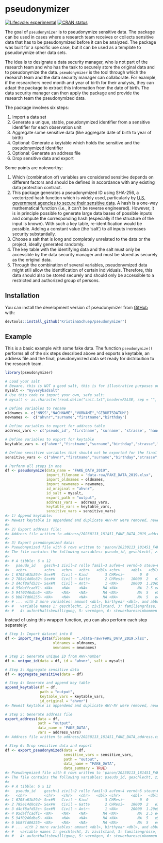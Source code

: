 
<!-- README.md is generated from README.Rmd. Please edit that file -->

# pseudonymizer

<!-- badges: start -->

[![Lifecycle:
experimental](https://img.shields.io/badge/lifecycle-experimental-orange.svg)](https://lifecycle.r-lib.org/articles/stages.html#experimental)
[![CRAN
status](https://www.r-pkg.org/badges/version/pseudonymizer)](https://CRAN.R-project.org/package=pseudonymizer)
<!-- badges: end -->

The goal of `pseudonymizer` is to pseudonymize sensitive data. The
package can be used in cases where a research team receives or collects
sensitive data that has to be pseudonymized before it can be analyzed.
The package was built for a specific use case, but it can be used as a
template to pseudonymize other data sets.

The idea is to designate a data security manager, who is not part of the
research team and who has the task to securely store the original data
and to pseudonymize the data. `pseudonymizer` is the tool through which
the research team and the data security manager can collaborate. For
example, if the researchers need month and year of birth for their
analysis, they can adapt the package to extract this information from
the date of birth. The data security manager can then apply the package
and provide the research team the pseudonymized data.

The package involves six steps:

1.  Import a data set
2.  Generate a unique, stable, pseudonymized identifier from a sensitive
    identifier for each observation unit  
3.  Aggregate some sensitive data (like aggregate date of birth to year
    of birth)
4.  Optional: Generate a keytable which holds the sensitive and the
    pseudonymized identifier
5.  Optional: Generate an address file
6.  Drop sensitive data and export

Some points are noteworthy:

1.  Which (combination of) variables are considered sensitive depends on
    different factors and should be defined in accordance with any
    existing data protection contract.
2.  This package generates a pseudonymized ID using SHA-256, a
    vectorized hash function which is widely used, particularly by [U.S.
    government agencies to secure their sensitive
    data](https://csrc.nist.gov/publications/detail/fips/180/4/final). A
    hash is a one-way mathematical function (i.e., it can’t be reverse
    engineered). However, it is in principle possible to generate large
    data bases of possible inputs and compute the corresponding hash
    (especially if the structure of the input is known). With such a key
    table, re-identification would be possible. Adding a constant value
    (the ‘salt’) to all inputs increases security substantially.
3.  Choose a salt that is long and completely unrelated to the data or
    the project, ideally generated randomly.
4.  The key table with the identifying data and the salt must only be
    accessible by the data security manager and must be stored as
    securely as the original data.
5.  Through the combination of several variables, pseudonymized data
    might still allow the identification of certain individuals.
    Therefore, this data should also be stored securely and should only
    be accessible to a restricted and authorized group of persons.

## Installation

You can install the development version of pseudonymizer from
[GitHub](https://github.com/) with:

``` r
devtools::install_github("KristinaSchuep/pseudonymizer")
```

## Example

This is a basic example with some fake data. The function `pseudonymize()`
performs all of the six steps described above and exports a keytable, an
address file and the final, pseudonymized data set ready for
distribution to the research team.

``` r
library(pseudonymizer)

# Load your salt
# Beware, this is NOT a good salt, this is for illustrative purposes only!
mysalt <- "myverybadsalt" 
# Use this code to import your own, safe salt:
# mysalt <- as.character(read.delim("salt.txt",header=FALSE, sep = "", dec="."))

# Define variables to rename
oldnames <- c("NNSS","NACHNAME","VORNAME","GEBURTSDATUM")
newnames <-  c("ahvnr","surname","firstname","birthday")

# Define variables to export for address table
address_vars <- c('pseudo_id', 'firstname', 'surname', 'strasse', 'hausnr','plz', 'wohnort')

# Define variables to export for keytable
keytable_vars <- c("ahvnr","firstname","surname","birthday","strasse","hausnr", "plz", "wohnort")

# Define sensitive variables that should not be exported for the final data set
sensitive_vars <- c("ahvnr","firstname","surname","birthday","strasse","hausnr", "plz", "wohnort")

# Perform all steps in one
df <- pseudonymize(data_name = "FAKE_DATA_2019",
                   import_filename = "data-raw/FAKE_DATA_2019.xlsx", 
                   import_oldnames = oldnames,
                   import_newnames = newnames,
                   id_original = "ahvnr",
                   id_salt = mysalt,
                   export_path = "output",
                   address_vars =  address_vars,
                   keytable_vars = keytable_vars,
                   sensitive_vars = sensitive_vars)
#> 1) Append keytable:
#> Newest keytable is appendend and duplicate AHV-Nr were removed, newer entries were kept
#> 
#> 2) Export address file:
#> Address file written to address/20230113_181451_FAKE_DATA_2019_address.csv.
#> 
#> 3) Export pseudonymized data:
#> Pseudonymized file with 6 rows written to 'panon/20230113_181451_FAKE_DATA_2019_panon.csv'.
#> The file contains the following variables: pseudo_id, geschlecht, zivilstand, rolle, familiengrösse, aufenthaltsbewilligung, vermögen, steuerbareseinkommen, hasel, hassh, amount, birthyear
#> 
#> # A tibble: 6 x 12
#>   pseudo_id    gesch~1 zivil~2 rolle famil~3 aufen~4 vermö~5 steue~6 hasel hassh
#>   <chr>        <chr>   <chr>   <chr>   <dbl> <chr>     <dbl>   <dbl> <dbl> <dbl>
#> 1 6703a61b294~ Sex#M   Civil ~ Kind        3 CHResi~       0  0          0     0
#> 2 785e14d0c82~ Sex#W   Civil ~ Gatte       2 CHResi~   10000  2   e7     1     0
#> 3 d4cf8afd53c~ Sex#M   Civil ~ Antr~       1 <NA>      20000  1.20e5    NA    NA
#> 4 95daffcadf1~ <NA>    <NA>    <NA>       NA <NA>         NA  2.5 e4    NA    NA
#> 5 94f0246dba5~ <NA>    <NA>    <NA>       NA <NA>         NA  5   e5    NA    NA
#> 6 bb87fd06255~ <NA>    <NA>    <NA>       NA <NA>         NA  5   e4    NA    NA
#> # ... with 2 more variables: amount <dbl>, birthyear <dbl>, and abbreviated
#> #   variable names 1: geschlecht, 2: zivilstand, 3: familiengrösse,
#> #   4: aufenthaltsbewilligung, 5: vermögen, 6: steuerbareseinkommen
```

Instead of using this wrapper function, you can also perform each step
separately:

``` r
# Step 1: Import dataset into R
df <- import_raw_data(filename = "./data-raw/FAKE_DATA_2019.xlsx",
                      oldnames = oldnames,
                      newnames = newnames)

# Step 2: Generate unique ID from AHV-number 
df <- unique_id(data = df, id = "ahvnr", salt = mysalt)

# Step 3: Aggregate sensitive data 
df <- aggregate_sensitive(data = df)

# Step 4: Generate and append key table 
append_keytable(df = df,
                path = "output",
                keytable_vars = keytable_vars,
                id_original = "ahvnr")
#> Newest keytable is appendend and duplicate AHV-Nr were removed, newer entries were kept

# Step 5: Generate address file 
export_address(data = df,
               path = "output",
               data_name = 'FAKE_DATA',
               vars = address_vars)
#> Address file written to address/20230113_181451_FAKE_DATA_address.csv.

# Step 6: Drop sensitive data and export 
df <- export_pseudonymized(data = df,
                           sensitive_vars = sensitive_vars,
                           path = "output",
                           data_name = "FAKE_DATA",
                           data_summary = TRUE)
#> Pseudonymized file with 6 rows written to 'panon/20230113_181451_FAKE_DATA_panon.csv'.
#> The file contains the following variables: pseudo_id, geschlecht, zivilstand, rolle, familiengrösse, aufenthaltsbewilligung, vermögen, steuerbareseinkommen, hasel, hassh, amount, birthyear
#> 
#> # A tibble: 6 x 12
#>   pseudo_id    gesch~1 zivil~2 rolle famil~3 aufen~4 vermö~5 steue~6 hasel hassh
#>   <chr>        <chr>   <chr>   <chr>   <dbl> <chr>     <dbl>   <dbl> <dbl> <dbl>
#> 1 6703a61b294~ Sex#M   Civil ~ Kind        3 CHResi~       0  0          0     0
#> 2 785e14d0c82~ Sex#W   Civil ~ Gatte       2 CHResi~   10000  2   e7     1     0
#> 3 d4cf8afd53c~ Sex#M   Civil ~ Antr~       1 <NA>      20000  1.20e5    NA    NA
#> 4 95daffcadf1~ <NA>    <NA>    <NA>       NA <NA>         NA  2.5 e4    NA    NA
#> 5 94f0246dba5~ <NA>    <NA>    <NA>       NA <NA>         NA  5   e5    NA    NA
#> 6 bb87fd06255~ <NA>    <NA>    <NA>       NA <NA>         NA  5   e4    NA    NA
#> # ... with 2 more variables: amount <dbl>, birthyear <dbl>, and abbreviated
#> #   variable names 1: geschlecht, 2: zivilstand, 3: familiengrösse,
#> #   4: aufenthaltsbewilligung, 5: vermögen, 6: steuerbareseinkommen
```
